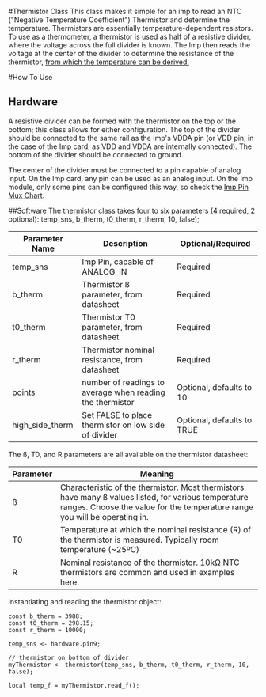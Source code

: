 #Thermistor Class
This class makes it simple for an imp to read an NTC ("Negative Temperature Coefficient") Thermistor and determine the temperature. Thermistors are essentially temperature-dependent resistors. To use as a thermometer, a thermistor is used as half of a resistive divider, where the voltage across the full divider is known. The Imp then reads the voltage at the center of the divider to determine the resistance of the thermistor, [from which the temperature can be derived.](http://en.wikipedia.org/wiki/Thermistor) 


#How To Use
## Hardware
A resistive divider can be formed with the thermistor on the top or the bottom; this class allows for either configuration. The top of the divider should be connected to the same rail as the Imp's VDDA pin (or VDD pin, in the case of the Imp card, as VDD and VDDA are internally connected). The bottom of the divider should be connected to ground. 

The center of the divider must be connected to a pin capable of analog input. On the Imp card, any pin can be used as an analog input. On the Imp module, only some pins can be configured this way, so check the [Imp Pin Mux Chart](http://electricimp.com/docs/hardware/imp/pinmux/).

##Software
The thermistor class takes four to six parameters (4 required, 2 optional):
temp_sns, b_therm, t0_therm, r_therm, 10, false);

| Parameter Name | Description | Optional/Required |
|----------------|-------------|-------------------|
| temp_sns | Imp Pin, capable of ANALOG_IN | Required |
| b_therm | Thermistor ß parameter, from datasheet | Required |
| t0_therm | Thermistor T0 parameter, from datasheet | Required |
| r_therm | Thermistor nominal resistance, from datasheet | Required |
| points | number of readings to average when reading the thermistor | Optional, defaults to 10 |
| high_side_therm | Set FALSE to place thermistor on low side of divider | Optional, defaults to TRUE |

The ß, T0, and R parameters are all available on the thermistor datasheet:

| Parameter | Meaning |
|-----------|---------|
| ß | Characteristic of the thermistor. Most thermistors have many ß values listed, for various temperature ranges. Choose the value for the temperature range you will be operating in. |
| T0 | Temperature at which the nominal resistance (R) of the thermistor is measured. Typically room temperature (~25ºC) |
| R | Nominal resistance of the thermistor. 10kΩ NTC thermistors are common and used in examples here. |

Instantiating and reading the thermistor object:

	const b_therm = 3988;
	const t0_therm = 298.15;
	const r_therm = 10000;
	
	temp_sns <- hardware.pin9;
	
	// thermistor on bottom of divider
	myThermistor <- thermistor(temp_sns, b_therm, t0_therm, r_therm, 10, false);
	
	local temp_f = myThermistor.read_f();

